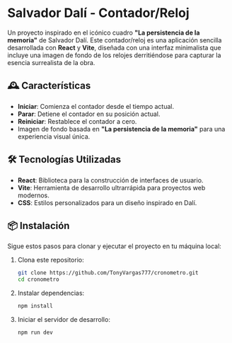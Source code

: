 # Salvador Dalí - Contador/Reloj 

Un proyecto inspirado en el icónico cuadro **"La persistencia de la memoria"** de Salvador Dalí. Este contador/reloj es una aplicación sencilla desarrollada con **React** y **Vite**, diseñada con una interfaz minimalista que incluye una imagen de fondo de los relojes derritiéndose para capturar la esencia surrealista de la obra.


## 🕰️ Características

- **Iniciar**: Comienza el contador desde el tiempo actual.
- **Parar**: Detiene el contador en su posición actual.
- **Reiniciar**: Restablece el contador a cero.
- Imagen de fondo basada en **"La persistencia de la memoria"** para una experiencia visual única.

## 🛠️ Tecnologías Utilizadas

- **React**: Biblioteca para la construcción de interfaces de usuario.
- **Vite**: Herramienta de desarrollo ultrarrápida para proyectos web modernos.
- **CSS**: Estilos personalizados para un diseño inspirado en Dalí.

## 📦 Instalación

Sigue estos pasos para clonar y ejecutar el proyecto en tu máquina local:

1. Clona este repositorio:
   ```bash
   git clone https://github.com/TonyVargas777/cronometro.git
   cd cronometro
   ```
2. Instalar dependencias:
   ```bash
   npm install
   ```
3. Iniciar el servidor de desarrollo:
   ```
   npm run dev
   ```

